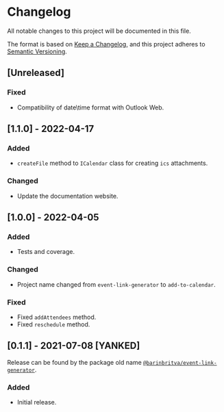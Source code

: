 # Changelog
All notable changes to this project will be documented in this file.

The format is based on [Keep a Changelog](https://keepachangelog.com/en/1.1.0/),
and this project adheres to [Semantic Versioning](https://semver.org/spec/v2.0.0.html).

## [Unreleased]

### Fixed

- Compatibility of date\time format with Outlook Web.

## [1.1.0] - 2022-04-17

### Added

- `createFile` method to `ICalendar` class for creating `ics` attachments.

### Changed

- Update the documentation website.

## [1.0.0] - 2022-04-05

### Added

- Tests and coverage.

### Changed

- Project name changed from `event-link-generator` to `add-to-calendar`.

### Fixed

- Fixed `addAttendees` method.
- Fixed `reschedule` method.

## [0.1.1] - 2021-07-08 [YANKED]

Release can be found by the package old name [`@barinbritva/event-link-generator`](https://www.npmjs.com/package/@barinbritva/event-link-generator).

### Added

- Initial release.

